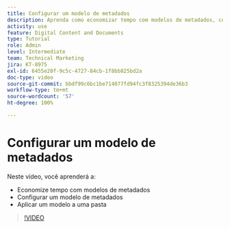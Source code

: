 ```yaml
---
title: Configurar um modelo de metadados
description: Aprenda como economizar tempo com modelos de metadados, configurar um modelo de metadados e aplicar um modelo a uma pasta no [!UICONTROL Workfront DAM].
activity: use
feature: Digital Content and Documents
type: Tutorial
role: Admin
level: Intermediate
team: Technical Marketing
jira: KT-8975
exl-id: 6455e20f-9c5c-4727-84cb-1f8bb825bd2a
doc-type: video
source-git-commit: bbdf99c6bc1be714077fd94fc3f8325394de36b3
workflow-type: tm+mt
source-wordcount: '57'
ht-degree: 100%

---
```


# Configurar um modelo de metadados

Neste vídeo, você aprenderá a:

* Economize tempo com modelos de metadados
* Configurar um modelo de metadados
* Aplicar um modelo a uma pasta

>[!VIDEO](https://video.tv.adobe.com/v/335238/?quality=12&learn=on&enablevpops=1)
